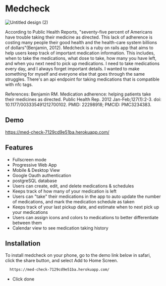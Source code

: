 # Medcheck

![Untitled design (2)](https://github.com/watermelonPop/medcheck/assets/123035480/5c56d5d5-da5f-4785-ba3a-6d7d91788c53)

According to Public Health Reports, "seventy-five percent of Americans have trouble taking their medicine as directed. This lack of adherence is costing many people their good health and the health-care system billions of dollars"(Benjamin, 2012). Medcheck is a ruby on rails app that aims to help users keep track of important medication information. This includes, when to take the medications, what dose to take, how many you have left, and when you next need to pick up medications. I need to take medications every day, and I always forget important details. I wanted to make something for myself and everyone else that goes through the same struggles. There's an api endpoint for taking medications that is compatible with nfc tags.


References:
Benjamin RM. Medication adherence: helping patients take their medicines as directed. Public Health Rep. 2012 Jan-Feb;127(1):2-3. doi: 10.1177/003335491212700102. PMID: 22298918; PMCID: PMC3234383.


## Demo

https://med-check-7129cd9e51ba.herokuapp.com/


## Features

- Fullscreen mode
- Progressive Web App
- Mobile & Desktop View
- Google Oauth authentication
- postgreSQL database
- Users can create, edit, and delete medications & schedules
- Keeps track of how many of your medication is left
- Users can "take" their medications in the app to auto update the number of medications, and mark the medication schedule as taken
- Keeps track of your last pickup date, and estimate when to next pick up your medications
- Users can assign icons and colors to medications to better differentiate between them
- Calendar view to see medication taking history

## Installation

To install medcheck on your phone, go to the demo link below in safari, click the share button, and select Add to Home Screen. 

```bash
  https://med-check-7129cd9e51ba.herokuapp.com/
```

- Click done
